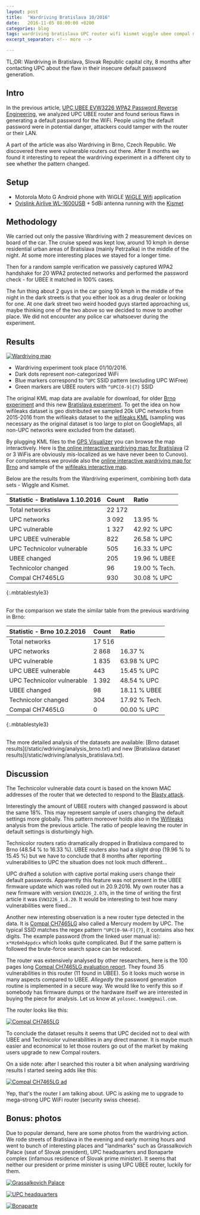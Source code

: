 ```yaml
---
layout: post
title:  "Wardriving Bratislava 10/2016"
date:   2016-11-05 08:00:00 +0200
categories: blog
tags: wardriving bratislava UPC router wifi kismet wiggle ubee compal mercury
excerpt_separator: <!-- more -->

---
```


TL;DR: Wardriving in Bratislava, Slovak Republic capital city, 8 months after contacting UPC about
 the flaw in their insecure default password generation.

<!-- more -->

## Intro

In the previous article, [UPC UBEE EVW3226 WPA2 Password Reverse Engineering], we analyzed UPC UBEE router and found serious
flaws in generating a default password for the WiFi.
People using the default password were in potential danger, attackers could tamper with the router or their LAN.

A part of the article was also Wardriving in Brno, Czech Republic. We discovered there were vulnerable routers
out there. After 8 months we found it interesting to repeat the wardriving experiment in a different city to see
whether the pattern changed.

## Setup

* Motorola Moto G Android phone with WiGLE [WiGLE Wifi](https://play.google.com/store/apps/details?id=net.wigle.wigleandroid) application
* [Ovislink Airlive WL-1600USB](https://www.cnet.com/products/ovislink-airlive-wl-1600usb-network-adapter/) + 5dBi antenna
running with the [Kismet](https://en.wikipedia.org/wiki/Kismet_(software))

## Methodology

We carried out only the passive Wardriving with 2 measurement devices on board of the car. The cruise speed was kept low,
 around 10 kmph in dense residential urban areas of Bratislava (mainly Petrzalka) in the middle of the night. At some more interesting
 places we stayed for a longer time.

Then for a random sample verification we passively captured WPA2 handshake for 20 WPA2
protected networks and performed the password check - for UBEE it matched in 100% cases.

The fun thing about 2 guys in the car going 10 kmph in the middle of the night in the dark streets is that you either look
as a drug dealer or looking for one. At one dark street two weird hooded guys started approaching us,
maybe thinking one of the two above so we decided to move to another place. We did not encounter any police car whatsoever
during the experiment.

## Results

[![Wardriving map](/static/wdriving/map_ba.png)](/static/wdriving/ba-live-map.html)

* Wardriving experiment took place 01/10/2016.
* Dark dots represent non-categorized WiFi
* Blue markers correspond to `^UPC` SSID pattern (excluding UPC WiFree)
* Green markers are UBEE routers with `^UPC[0-9]{7}` SSID

The original KML map data are available for download, for older
[Brno experiment](/static/wdriving/wdriving1.kml) and this new
[Bratislava experiment](/static/wdriving/wdriving2.kml). To get the idea on
how wifileaks dataset is geo distributed we sampled 20k UPC networks from 2015-2016
from the wifileaks dataset to the [wifileaks KML](/static/wdriving/wdriving_wifileaks_20k.kml.gz)
(sampling was necessary as the original dataset is too large to plot on GoogleMaps, all non-UPC networks
were excluded from the dataset).

By plugging KML files to the [GPS Visualizer](http://www.gpsvisualizer.com/) you can browse
the map interactively. Here is [the online interactive wardriving map for Bratislava](/static/wdriving/ba-live-map.html)
(2 or 3 WiFis are obviously mis-localized as we have never been to Cunovo). For completeness
we provide also the [online interactive wardriving map for Brno](/static/ubee/brno-live-map.html)
and sample of the [wifileaks interactive map](/static/wdriving/wifileaks-live-map-20ksample.html).

Below are the results from the Wardriving experiment, combining both data sets - Wiggle and Kismet.

| Statistic - Bratislava 1.10.2016 | Count         | Ratio           |
| :------------------------------- | :------------ | :-------------- |
| Total networks                   | 22 172        |                 |
| UPC networks                     | 3 092         | 13.95 %         |
| UPC vulnerable                   | 1 327         | 42.92 % UPC     |
| UPC UBEE vulnerable              | 822           | 26.58 % UPC     |
| UPC Technicolor vulnerable       | 505           | 16.33 % UPC     |
| UBEE changed                     | 205           | 19.96 % UBEE    |
| Technicolor changed              | 96            | 19.00 % Tech.   |
| Compal CH7465LG                  | 930           | 30.08 % UPC     |
{:.mbtablestyle3}

<br/>
For the comparison we state the similar table from the previous wardriving in Brno:

| Statistic - Brno 10.2.2016    | Count         | Ratio           |
| :---------------------------- | :------------ | :-------------- |
| Total networks                | 17 516        |                 |
| UPC networks                  | 2 868         | 16.37 %         |
| UPC vulnerable                | 1 835         | 63.98 % UPC     |
| UPC UBEE vulnerable           | 443           | 15.45 % UPC     |
| UPC Technicolor vulnerable    | 1 392         | 48.54 % UPC     |
| UBEE changed                  | 98            | 18.11 % UBEE    |
| Technicolor changed           | 304           | 17.92 % Tech.   |
| Compal CH7465LG               | 0             | 00.00 % UPC     |
{:.mbtablestyle3}

<br/>
The more detailed analysis of the datasets are available:
[Brno dataset results](/static/wdriving/analysis_brno.txt) and new
[Bratislava dataset results](/static/wdriving/analysis_bratislava.txt).

## Discussion

The Technicolor vulnerable data count is based on the known MAC addresses of the
router that we detected to respond to the [Blasty attack](https://haxx.in/upc-wifi/).

Interestingly the amount of UBEE routers with changed password is about the same 18%. This may represent
sample of users changing the default settings more globally. This pattern moreover holds also in the
[Wifileaks] analysis from the previous article. The ratio of people leaving the router in default settings
is disturbingly high.

Technicolor routers ratio dramatically dropped in Bratislava compared to Brno (48.54 % to 16.33 %).
UBEE routers also had a slight drop (19.96 % to 15.45 %) but we have to conclude that 8 months after
reporting vulnerabilities to UPC the situation does not look much different...

UPC drafted a solution with captive portal making users change their default passwords. Apparently this
feature was not present in the UBEE firmware update which was rolled out in 20.9.2016. My own router
has a new firmware with version `EVW3226_2.07b`, in the time of writing the first article it was `EVW3226_1.0.20`.
It would be interesting to test how many vulnerabilities were fixed...

Another new interesting observation is a new router type detected in the data. It is
[Compal CH7465LG](https://www.upc.cz/pdf/manualy_inet/15258_UPC_Mercury_modem_uzivatelsky_manual_v5.pdf)
also called a Mercury modem by UPC. The typical SSID matches the regex pattern `^UPC[0-9A-F]{7}`, it
contains also hex digits. The example password (from the linked user manual is): `x*Hz6mh4ppdcx`
which looks quite complicated. But if the same pattern is followed the brute-force search space can be
reduced.

The router was extensively analysed by other researchers, here is the 100 pages long [Compal CH7465LG evaluation report].
They found 35 vulnerabilities in this router (11 found in UBEE). So it looks much worse in many aspects compared to UBEE.
 _Allegedly_ the password generation routine is implemented in a secure way. We would like to verify this so if somebody has
firmware dumps or the hardware itself we are interested in buying the piece for analysis. Let us know at `yolosec.team@gmail.com`.

The router looks like this:

[![Compal CH7465LG](/static/wdriving/compal.png)](/static/wdriving/compal.png)

To conclude the dataset results it seems that UPC decided not to deal with UBEE and Technicolor vulnerabilities in
any direct manner. It is maybe much easier and economical to let those routers go out of the market
by making users upgrade to new Compal routers.

On a side note: after I searched this router a bit when analysing wardriving results I started seeing adds like this:

[![Compal CH7465LG ad](/static/wdriving/compal_ad.png)](/static/wdriving/compal_ad.png)

Yep, that's the router I am talking about. UPC is asking me to upgrade to mega-strong UPC WiFi router (security swiss cheese).

## Bonus: photos
Due to popular demand, here are some photos from the wardriving action. We rode streets of Bratislava in the evening and early morning hours and went to bunch of interesting places and "landmarks" such as Grassalkovich Palace (seat of Slovak president), UPC headquarters and Bonaparte complex (infamous residence of Slovak prime minister). It seems that neither our president or prime minister is using UPC UBEE router, luckily for them.

[![Grassalkovich Palace](/static/wdriving/president.jpg)](/static/wdriving/president.jpg)

[![UPC headquarters](/static/wdriving/upc_headquaters.jpg)](/static/wdriving/upc_headquaters.jpg)

[![Bonaparte](/static/wdriving/bonaparte.jpg)](/static/wdriving/bonaparte.jpg)

[UPC UBEE EVW3226 WPA2 Password Reverse Engineering]: https://deadcode.me/blog/2016/07/01/UPC-UBEE-EVW3226-WPA2-Reversing.html
[Wifileaks]: https://deadcode.me/blog/2016/07/01/UPC-UBEE-EVW3226-WPA2-Reversing.html#wifileaks
[Compal CH7465LG evaluation report]: http://www.search-lab.hu/media/Compal_CH7465LG_Evaluation_Report_1.1.pdf

